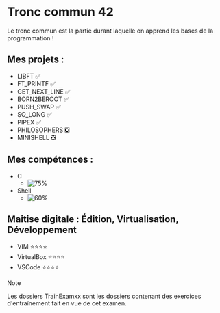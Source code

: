 # Tronc commun 42
Le tronc commun est la partie durant laquelle on apprend les bases de la programmation !
## Mes projets :
- LIBFT ✅
- FT_PRINTF ✅
- GET_NEXT_LINE ✅
- BORN2BEROOT ✅
- PUSH_SWAP ✅
- SO_LONG ✅
- PIPEX ✅
- PHILOSOPHERS ❎
- MINISHELL ❎
## Mes compétences :
- C
  - ![75%](https://progress-bar.dev/75)
- Shell
  - ![60%](https://progress-bar.dev/60)
## Maitise digitale : Édition, Virtualisation, Développement
- VIM         ⭐⭐⭐⭐
- VirtualBox         ⭐⭐⭐⭐
- VSCode        ⭐⭐⭐⭐

> [!NOTE]
> Les dossiers TrainExamxx sont les dossiers contenant des exercices d'entraînement fait en vue de cet examen.
<!----
${\color{lightgreen}{Text}}
${\color{red}{:negative_squared_cross_mark:}}$
----->

